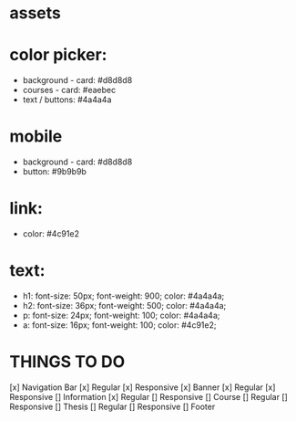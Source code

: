 # assets

# color picker:
- background - card: #d8d8d8
- courses - card: #eaebec
- text / buttons: #4a4a4a

# mobile
- background - card: #d8d8d8
- button: #9b9b9b

# link:
- color: #4c91e2

# text:
- h1: font-size: 50px; font-weight: 900;  color: #4a4a4a;
- h2: font-size: 36px; font-weight: 500; color: #4a4a4a;
- p: font-size: 24px; font-weight: 100; color: #4a4a4a;
- a: font-size: 16px; font-weight: 100; color: #4c91e2;

# THINGS TO DO
[x] Navigation Bar
    [x] Regular
    [x] Responsive
[x] Banner 
    [x] Regular
    [x] Responsive
[] Information
    [x] Regular
    [] Responsive
[] Course
    [] Regular
    [] Responsive
[] Thesis
    [] Regular
    [] Responsive
[] Footer